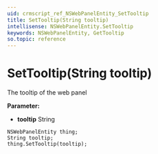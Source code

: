 ```yaml
---
uid: crmscript_ref_NSWebPanelEntity_SetTooltip
title: SetTooltip(String tooltip)
intellisense: NSWebPanelEntity.SetTooltip
keywords: NSWebPanelEntity, GetTooltip
so.topic: reference
---
```


# SetTooltip(String tooltip)

The tooltip of the web panel

**Parameter:** 
* **tooltip** String

```crmscript
NSWebPanelEntity thing;
String tooltip;
thing.SetTooltip(tooltip);
```

